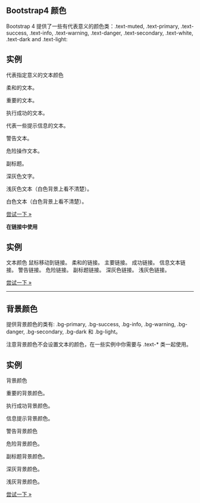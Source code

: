 ## Bootstrap4 颜色

Bootstrap 4 提供了一些有代表意义的颜色类：.text-muted, .text-primary, .text-success, .text-info, .text-warning, .text-danger, .text-secondary, .text-white, .text-dark and .text-light:

## 实例

<div class\="container"\> <h2\>代表指定意义的文本颜色</h2\> <p class\="text-muted"\>柔和的文本。</p\> <p class\="text-primary"\>重要的文本。</p\> <p class\="text-success"\>执行成功的文本。</p\> <p class\="text-info"\>代表一些提示信息的文本。</p\> <p class\="text-warning"\>警告文本。</p\> <p class\="text-danger"\>危险操作文本。</p\> <p class\="text-secondary"\>副标题。</p\> <p class\="text-dark"\>深灰色文字。</p\> <p class\="text-light"\>浅灰色文本（白色背景上看不清楚）。</p\> <p class\="text-white"\>白色文本（白色背景上看不清楚）。</p\> </div\>

[尝试一下 »](https://www.runoob.com/try/try.php?filename=trybs4_txt_colors)

**在链接中使用**

## 实例

<div class\="container"\> <h2\>文本颜色</h2\> <p\>鼠标移动到链接。</p\> <a href\="#" class\="text-muted"\>柔和的链接。</a\> <a href\="#" class\="text-primary"\>主要链接。</a\> <a href\="#" class\="text-success"\>成功链接。</a\> <a href\="#" class\="text-info"\>信息文本链接。</a\> <a href\="#" class\="text-warning"\>警告链接。</a\> <a href\="#" class\="text-danger"\>危险链接。</a\> <a href\="#" class\="text-secondary"\>副标题链接。</a\> <a href\="#" class\="text-dark"\>深灰色链接。</a\> <a href\="#" class\="text-light"\>浅灰色链接。</a\> </div\>

[尝试一下 »](https://www.runoob.com/try/try.php?filename=trybs4_txt_colors_links)

* * *

## 背景颜色

提供背景颜色的类有: .bg-primary, .bg-success, .bg-info, .bg-warning, .bg-danger, .bg-secondary, .bg-dark 和 .bg-light。

注意背景颜色不会设置文本的颜色，在一些实例中你需要与 .text-\* 类一起使用。

## 实例

<div class\="container"\> <h2\>背景颜色</h2\> <p class\="bg-primary text-white"\>重要的背景颜色。</p\> <p class\="bg-success text-white"\>执行成功背景颜色。</p\> <p class\="bg-info text-white"\>信息提示背景颜色。</p\> <p class\="bg-warning text-white"\>警告背景颜色</p\> <p class\="bg-danger text-white"\>危险背景颜色。</p\> <p class\="bg-secondary text-white"\>副标题背景颜色。</p\> <p class\="bg-dark text-white"\>深灰背景颜色。</p\> <p class\="bg-light text-dark"\>浅灰背景颜色。</p\> </div\>

[尝试一下 »](https://www.runoob.com/try/try.php?filename=trybs4_txt_bgcolors)